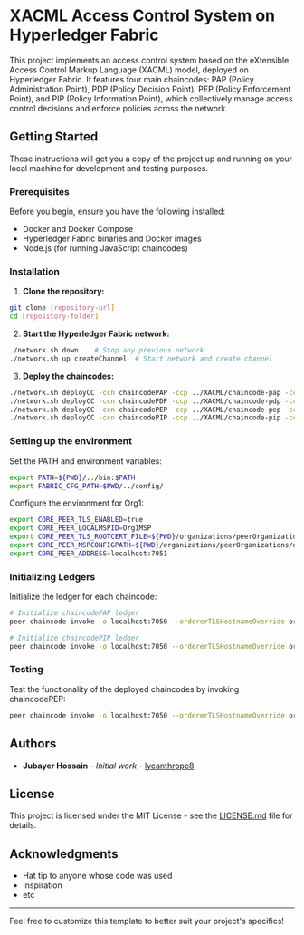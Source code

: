 

# XACML Access Control System on Hyperledger Fabric

This project implements an access control system based on the eXtensible Access Control Markup Language (XACML) model, deployed on Hyperledger Fabric. It features four main chaincodes: PAP (Policy Administration Point), PDP (Policy Decision Point), PEP (Policy Enforcement Point), and PIP (Policy Information Point), which collectively manage access control decisions and enforce policies across the network.

## Getting Started

These instructions will get you a copy of the project up and running on your local machine for development and testing purposes.

### Prerequisites

Before you begin, ensure you have the following installed:
- Docker and Docker Compose
- Hyperledger Fabric binaries and Docker images
- Node.js (for running JavaScript chaincodes)

### Installation

1. **Clone the repository:**

```bash
git clone [repository-url]
cd [repository-folder]
```

2. **Start the Hyperledger Fabric network:**

```bash
./network.sh down    # Stop any previous network
./network.sh up createChannel  # Start network and create channel
```

3. **Deploy the chaincodes:**

```bash
./network.sh deployCC -ccn chaincodePAP -ccp ../XACML/chaincode-pap -ccl javascript
./network.sh deployCC -ccn chaincodePDP -ccp ../XACML/chaincode-pdp -ccl javascript
./network.sh deployCC -ccn chaincodePEP -ccp ../XACML/chaincode-pep -ccl javascript
./network.sh deployCC -ccn chaincodePIP -ccp ../XACML/chaincode-pip -ccl javascript
```

### Setting up the environment

Set the PATH and environment variables:

```bash
export PATH=${PWD}/../bin:$PATH
export FABRIC_CFG_PATH=$PWD/../config/
```

Configure the environment for Org1:

```bash
export CORE_PEER_TLS_ENABLED=true
export CORE_PEER_LOCALMSPID=Org1MSP
export CORE_PEER_TLS_ROOTCERT_FILE=${PWD}/organizations/peerOrganizations/org1.example.com/peers/peer0.org1.example.com/tls/ca.crt
export CORE_PEER_MSPCONFIGPATH=${PWD}/organizations/peerOrganizations/org1.example.com/users/Admin@org1.example.com/msp
export CORE_PEER_ADDRESS=localhost:7051
```

### Initializing Ledgers

Initialize the ledger for each chaincode:

```bash
# Initialize chaincodePAP ledger
peer chaincode invoke -o localhost:7050 --ordererTLSHostnameOverride orderer.example.com --tls --cafile "${PWD}/organizations/ordererOrganizations/example.com/orderers/orderer.example.com/msp/tlscacerts/tlsca.example.com-cert.pem" -C mychannel -n chaincodePAP --peerAddresses localhost:7051 --tlsRootCertFiles "${PWD}/organizations/peerOrganizations/org1.example.com/peers/peer0.org1.example.com/tls/ca.crt" --peerAddresses localhost:9051 --tlsRootCertFiles "${PWD}/organizations/peerOrganizations/org2.example.com/peers/peer0.org2.example.com/tls/ca.crt" -c '{"function":"initLedger","Args":[]}'

# Initialize chaincodePIP ledger
peer chaincode invoke -o localhost:7050 --ordererTLSHostnameOverride orderer.example.com --tls --cafile "${PWD}/organizations/ordererOrganizations/example.com/orderers/orderer.example.com/msp/tlscacerts/tlsca.example.com-cert.pem" -C mychannel -n chaincodePIP --peerAddresses localhost:7051 --tlsRootCertFiles "${PWD}/organizations/peerOrganizations/org1.example.com/peers/peer0.org1.example.com/tls/ca.crt" --peerAddresses localhost:9051 --tlsRootCertFiles "${PWD}/organizations/peerOrganizations/org2.example.com/peers/peer0.org2.example.com/tls/ca.crt" -c '{"function":"initLedger","Args":[]}'
```

### Testing

Test the functionality of the deployed chaincodes by invoking chaincodePEP:

```bash
peer chaincode invoke -o localhost:7050 --ordererTLSHostnameOverride orderer.example.com --tls --cafile "${PWD}/organizations/ordererOrganizations/example.com/orderers/orderer.example.com/msp/tlscacerts/tlsca.example.com-cert.pem" -C mychannel -n chaincodePEP --peerAddresses localhost:7051 --tlsRootCertFiles "${PWD}/organizations/peerOrganizations/org1.example.com/peers/peer0.org1.example.com/tls/ca.crt" --peerAddresses localhost:9051 --tlsRootCertFiles "${PWD}/organizations/peerOrganizations/org2.example.com/peers/peer0.org2.example.com/tls/ca.crt" -c '{"function":"enforce","Args":["john.doe","write","adminPanel"]}'
```

## Authors

- **Jubayer Hossain** - *Initial work* - [lycanthrope8](https://github.com/Lycanthrope8)

## License

This project is licensed under the MIT License - see the [LICENSE.md](LICENSE.md) file for details.

## Acknowledgments

- Hat tip to anyone whose code was used
- Inspiration
- etc

---

Feel free to customize this template to better suit your project's specifics!